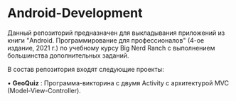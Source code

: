 # Android-Development
Данный репозиторий предназначен для выкладывания приложений из книги "Android. Программирование для профессионалов" (4-ое издание, 2021 г.) по учебному курсу Big Nerd Ranch с выполнением большинства дополнительных заданий.
  
  
  
В состав репозитория входят следующие проекты:

• **GeoQuiz** : Программа-викторина с двумя Activity с архитектурой MVC (Model-View-Controller).
